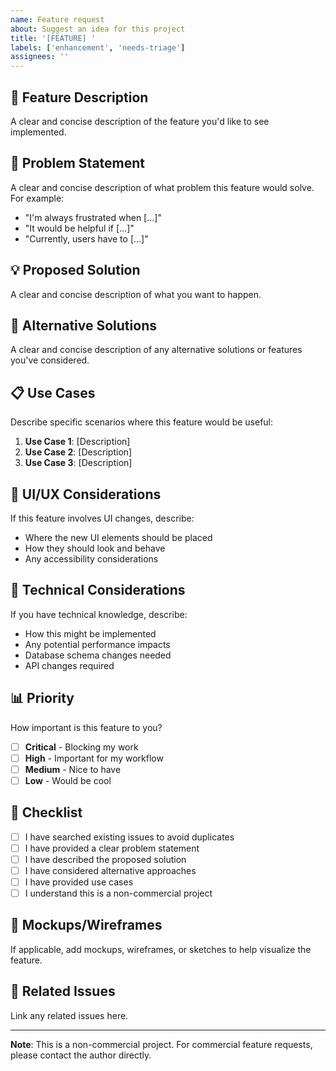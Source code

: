 ```yaml
---
name: Feature request
about: Suggest an idea for this project
title: '[FEATURE] '
labels: ['enhancement', 'needs-triage']
assignees: ''
---
```


## 🚀 Feature Description

A clear and concise description of the feature you'd like to see implemented.

## 🎯 Problem Statement

A clear and concise description of what problem this feature would solve. For example:
- "I'm always frustrated when [...]"
- "It would be helpful if [...]"
- "Currently, users have to [...]"

## 💡 Proposed Solution

A clear and concise description of what you want to happen.

## 🔄 Alternative Solutions

A clear and concise description of any alternative solutions or features you've considered.

## 📋 Use Cases

Describe specific scenarios where this feature would be useful:
1. **Use Case 1**: [Description]
2. **Use Case 2**: [Description]
3. **Use Case 3**: [Description]

## 🎨 UI/UX Considerations

If this feature involves UI changes, describe:
- Where the new UI elements should be placed
- How they should look and behave
- Any accessibility considerations

## 🔧 Technical Considerations

If you have technical knowledge, describe:
- How this might be implemented
- Any potential performance impacts
- Database schema changes needed
- API changes required

## 📊 Priority

How important is this feature to you?
- [ ] **Critical** - Blocking my work
- [ ] **High** - Important for my workflow
- [ ] **Medium** - Nice to have
- [ ] **Low** - Would be cool

## 📝 Checklist

- [ ] I have searched existing issues to avoid duplicates
- [ ] I have provided a clear problem statement
- [ ] I have described the proposed solution
- [ ] I have considered alternative approaches
- [ ] I have provided use cases
- [ ] I understand this is a non-commercial project

## 📸 Mockups/Wireframes

If applicable, add mockups, wireframes, or sketches to help visualize the feature.

## 🔗 Related Issues

Link any related issues here.

---

**Note**: This is a non-commercial project. For commercial feature requests, please contact the author directly. 